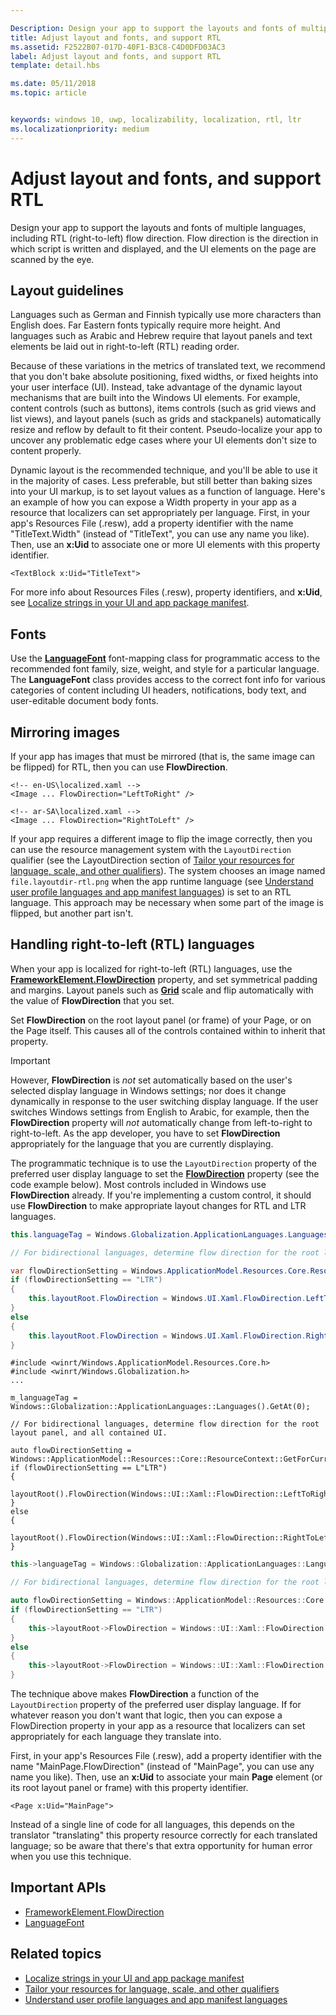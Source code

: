 ```yaml
---

Description: Design your app to support the layouts and fonts of multiple languages, including RTL (right-to-left) flow direction.
title: Adjust layout and fonts, and support RTL
ms.assetid: F2522B07-017D-40F1-B3C8-C4D0DFD03AC3
label: Adjust layout and fonts, and support RTL
template: detail.hbs

ms.date: 05/11/2018
ms.topic: article


keywords: windows 10, uwp, localizability, localization, rtl, ltr
ms.localizationpriority: medium
---
```


# Adjust layout and fonts, and support RTL
Design your app to support the layouts and fonts of multiple languages, including RTL (right-to-left) flow direction. Flow direction is the direction in which script is written and displayed, and the UI elements on the page are scanned by the eye.

## Layout guidelines
Languages such as German and Finnish typically use more characters than English does. Far Eastern fonts typically require more height. And languages such as Arabic and Hebrew require that layout panels and text elements be laid out in right-to-left (RTL) reading order.

Because of these variations in the metrics of translated text, we recommend that you don't bake absolute positioning, fixed widths, or fixed heights into your user interface (UI). Instead, take advantage of the dynamic layout mechanisms that are built into the Windows UI elements. For example, content controls (such as buttons), items controls (such as grid views and list views), and layout panels (such as grids and stackpanels) automatically resize and reflow by default to fit their content. Pseudo-localize your app to uncover any problematic edge cases where your UI elements don't size to content properly.

Dynamic layout is the recommended technique, and you'll be able to use it in the majority of cases. Less preferable, but still better than baking sizes into your UI markup, is to set layout values as a function of language. Here's an example of how you can expose a Width property in your app as a resource that localizers can set appropriately per language. First, in your app's Resources File (.resw), add a property identifier with the name "TitleText.Width" (instead of "TitleText", you can use any name you like). Then, use an **x:Uid** to associate one or more UI elements with this property identifier.

```xaml
<TextBlock x:Uid="TitleText">
```

For more info about Resources Files (.resw), property identifiers, and **x:Uid**, see [Localize strings in your UI and app package manifest](../../app-resources/localize-strings-ui-manifest.md).

## Fonts
Use the [**LanguageFont**](/uwp/api/Windows.Globalization.Fonts.LanguageFont?branch=live) font-mapping class for programmatic access to the recommended font family, size, weight, and style for a particular language. The **LanguageFont** class provides access to the correct font info for various categories of content including UI headers, notifications, body text, and user-editable document body fonts.

## Mirroring images
If your app has images that must be mirrored (that is, the same image can be flipped) for RTL, then you can use **FlowDirection**.

```xaml
<!-- en-US\localized.xaml -->
<Image ... FlowDirection="LeftToRight" />

<!-- ar-SA\localized.xaml -->
<Image ... FlowDirection="RightToLeft" />
```

If your app requires a different image to flip the image correctly, then you can use the resource management system with the `LayoutDirection` qualifier (see the LayoutDirection section of [Tailor your resources for language, scale, and other qualifiers](../../app-resources/tailor-resources-lang-scale-contrast.md#layoutdirection)). The system chooses an image named `file.layoutdir-rtl.png` when the app runtime language (see [Understand user profile languages and app manifest languages](manage-language-and-region.md)) is set to an RTL language. This approach may be necessary when some part of the image is flipped, but another part isn't.

## Handling right-to-left (RTL) languages
When your app is localized for right-to-left (RTL) languages, use the [**FrameworkElement.FlowDirection**](/uwp/api/Windows.UI.Xaml.FrameworkElement.FlowDirection) property, and set symmetrical padding and margins. Layout panels such as [**Grid**](/uwp/api/Windows.UI.Xaml.Controls.Grid?branch=live) scale and flip automatically with the value of **FlowDirection** that you set.

Set **FlowDirection** on the root layout panel (or frame) of your Page, or on the Page itself. This causes all of the controls contained within to inherit that property.

> [!IMPORTANT]
> However, **FlowDirection** is *not* set automatically based on the user's selected display language in Windows settings; nor does it change dynamically in response to the user switching display language. If the user switches Windows settings from English to Arabic, for example, then the **FlowDirection** property will *not* automatically change from left-to-right to right-to-left. As the app developer, you have to set **FlowDirection** appropriately for the language that you are currently displaying.

The programmatic technique is to use the `LayoutDirection` property of the preferred user display language to set the [**FlowDirection**](/uwp/api/Windows.UI.Xaml.FrameworkElement.FlowDirection) property (see the code example below). Most controls included in Windows use **FlowDirection** already. If you're implementing a custom control, it should use **FlowDirection** to make appropriate layout changes for RTL and LTR languages.

```csharp    
this.languageTag = Windows.Globalization.ApplicationLanguages.Languages[0];

// For bidirectional languages, determine flow direction for the root layout panel, and all contained UI.

var flowDirectionSetting = Windows.ApplicationModel.Resources.Core.ResourceContext.GetForCurrentView().QualifierValues["LayoutDirection"];
if (flowDirectionSetting == "LTR")
{
    this.layoutRoot.FlowDirection = Windows.UI.Xaml.FlowDirection.LeftToRight;
}
else
{
    this.layoutRoot.FlowDirection = Windows.UI.Xaml.FlowDirection.RightToLeft;
}
```

```cppwinrt
#include <winrt/Windows.ApplicationModel.Resources.Core.h>
#include <winrt/Windows.Globalization.h>
...

m_languageTag = Windows::Globalization::ApplicationLanguages::Languages().GetAt(0);

// For bidirectional languages, determine flow direction for the root layout panel, and all contained UI.

auto flowDirectionSetting = Windows::ApplicationModel::Resources::Core::ResourceContext::GetForCurrentView().QualifierValues().Lookup(L"LayoutDirection");
if (flowDirectionSetting == L"LTR")
{
    layoutRoot().FlowDirection(Windows::UI::Xaml::FlowDirection::LeftToRight);
}
else
{
    layoutRoot().FlowDirection(Windows::UI::Xaml::FlowDirection::RightToLeft);
}
```

```cpp
this->languageTag = Windows::Globalization::ApplicationLanguages::Languages->GetAt(0);

// For bidirectional languages, determine flow direction for the root layout panel, and all contained UI.

auto flowDirectionSetting = Windows::ApplicationModel::Resources::Core::ResourceContext::GetForCurrentView()->QualifierValues->Lookup("LayoutDirection");
if (flowDirectionSetting == "LTR")
{
    this->layoutRoot->FlowDirection = Windows::UI::Xaml::FlowDirection::LeftToRight;
}
else
{
    this->layoutRoot->FlowDirection = Windows::UI::Xaml::FlowDirection::RightToLeft;
}
```

The technique above makes **FlowDirection** a function of the `LayoutDirection` property of the preferred user display language. If for whatever reason you don't want that logic, then you can expose a FlowDirection property in your app as a resource that localizers can set appropriately for each language they translate into.

First, in your app's Resources File (.resw), add a property identifier with the name "MainPage.FlowDirection" (instead of "MainPage", you can use any name you like). Then, use an **x:Uid** to associate your main **Page** element (or its root layout panel or frame) with this property identifier.

```xaml
<Page x:Uid="MainPage">
```

Instead of a single line of code for all languages, this depends on the translator "translating" this property resource correctly for each translated language; so be aware that there's that extra opportunity for human error when you use this technique.

## Important APIs
* [FrameworkElement.FlowDirection](/uwp/api/Windows.UI.Xaml.FrameworkElement.FlowDirection)
* [LanguageFont](/uwp/api/Windows.Globalization.Fonts.LanguageFont?branch=live)

## Related topics
* [Localize strings in your UI and app package manifest](../../app-resources/localize-strings-ui-manifest.md)
* [Tailor your resources for language, scale, and other qualifiers](../../app-resources/tailor-resources-lang-scale-contrast.md)
* [Understand user profile languages and app manifest languages](manage-language-and-region.md)